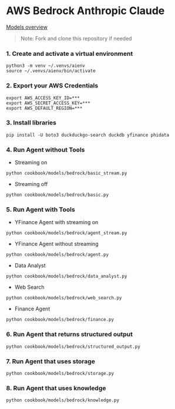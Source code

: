 # AWS Bedrock Anthropic Claude

[Models overview](https://docs.anthropic.com/claude/docs/models-overview)

> Note: Fork and clone this repository if needed

### 1. Create and activate a virtual environment

```shell
python3 -m venv ~/.venvs/aienv
source ~/.venvs/aienv/bin/activate
```

### 2. Export your AWS Credentials

```shell
export AWS_ACCESS_KEY_ID=***
export AWS_SECRET_ACCESS_KEY=***
export AWS_DEFAULT_REGION=***
```

### 3. Install libraries

```shell
pip install -U boto3 duckduckgo-search duckdb yfinance phidata
```

### 4. Run Agent without Tools

- Streaming on

```shell
python cookbook/models/bedrock/basic_stream.py
```

- Streaming off

```shell
python cookbook/models/bedrock/basic.py
```

### 5. Run Agent with Tools

- YFinance Agent with streaming on

```shell
python cookbook/models/bedrock/agent_stream.py
```

- YFinance Agent without streaming

```shell
python cookbook/models/bedrock/agent.py
```

- Data Analyst

```shell
python cookbook/models/bedrock/data_analyst.py
```

- Web Search

```shell
python cookbook/models/bedrock/web_search.py
```

- Finance Agent

```shell
python cookbook/models/bedrock/finance.py
```

### 6. Run Agent that returns structured output

```shell
python cookbook/models/bedrock/structured_output.py
```

### 7. Run Agent that uses storage

```shell
python cookbook/models/bedrock/storage.py
```

### 8. Run Agent that uses knowledge

```shell
python cookbook/models/bedrock/knowledge.py
```

